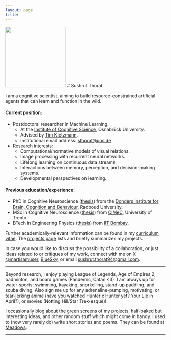 ```yaml
---
layout: page
title:
---
```


<img align="top-left" src="{{site.url}}/assets/portrait_main.png" height="190">
# Sushrut Thorat.

I am a cognitive scientist, aiming to build resource-constrained artificial agents that can learn and function in the wild.

#### Current position:

* Postdoctoral researcher in Machine Learning.
    + At the [Institute of Cognitive Science](https://www.ikw.uni-osnabrueck.de/en/home.html), Osnabrück University.
    + Advised by [Tim Kietzmann](https://www.kietzmannlab.org/lab/).
    + Institutional email address: [sthorat@uos.de](mailto:sthorat@uos.de)
* Research interests:
    + Computational/normative models of visual relations.
    + Image processing with recurrent neural networks.
    + Lifelong learning on continuous data streams.
    + Interactions between memory, perception, and decision-making systems.
    + Developmental perspectives on learning.

#### Previous education/experience:

* PhD in Cognitive Neuroscience ([thesis](https://doi.org/10.6084/m9.figshare.21214391.v1)) from the [Donders Institute for Brain, Cognition and Behaviour](https://www.ru.nl/donders/), Radboud University.
* MSc in Cognitive Neuroscience ([thesis](https://doi.org/10.6084/m9.figshare.5919154.v1)) from [CIMeC](https://web.unitn.it/en/cimec "Centre for Mind/Brain Sciences"), University of Trento.
* BTech in Engineering Physics ([thesis](https://doi.org/10.6084/m9.figshare.1582657.v2)) from [IIT Bombay](http://iitb.ac.in). <br>

Further academically-relevant information can be found in my [curriculum vitae]({{site.url}}/assets/cv-full.pdf). The [projects page]({{site.url}}/projects/) lists and briefly summarizes my projects.

In case you would like to discuss the possibility of a collaboration, or just ideas related to or critiques of my work, connect with me on X [@martisamuser](https://twitter.com/martisamuser), [BlueSky](https://bsky.app/profile/sushrutthorat.bsky.social), or email [sushrut.thorat94@gmail.com](mailto:sushrut.thorat94@gmail.com).

<hr>

Beyond research, I enjoy playing League of Legends, Age of Empires 2, badminton, and board games (Pandemic, Catan <3). I am always up for water-sports: swimming, kayaking, snorkelling, stand-up paddling, and scuba diving. Also sign me up for any adrenaline-pumping, motivating, or tear-jerking anime (have you watched Hunter x Hunter yet? Your Lie in April?), or movies (Notting Hill/Star Trek-esque)!

I occasionally blog about the green screens of my projects, half-baked but interesting ideas, and other random stuff which might come in handy. I used to (now very rarely do) write short stories and poems. They can be found at [Meadows](https://novelmartiswrites.wordpress.com).

<hr>
